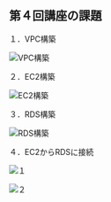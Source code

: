 ## 第４回講座の課題

１．VPC構築

![VPC構築](https://github.com/YukiNamekata/Raisetech/assets/139564081/e1a98a45-5aa6-4b41-8f9d-a6e99cd9b9da)


２．EC2構築

![EC2構築](https://github.com/YukiNamekata/Raisetech/assets/139564081/7206022a-4131-4b9d-82d3-4e2dade09f8b)


３．RDS構築

![RDS構築](https://github.com/YukiNamekata/Raisetech/assets/139564081/a5d09140-3859-403c-8eba-63ac6a60862a)


４．EC2からRDSに接続

![１](https://github.com/YukiNamekata/Raisetech/assets/139564081/9527b79a-e520-42b7-baba-67df570ac6ae)

![２](https://github.com/YukiNamekata/Raisetech/assets/139564081/0098fda0-778d-4564-a870-0635a9fc7ced)
